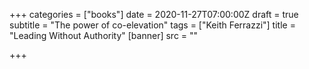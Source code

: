 +++
categories = ["books"]
date = 2020-11-27T07:00:00Z
draft = true
subtitle = "The power of co-elevation"
tags = ["Keith Ferrazzi"]
title = "Leading Without Authority"
[banner]
src = ""

+++
